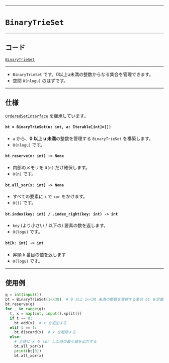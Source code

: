 _____

# `BinaryTrieSet`

____

## コード

[`BinaryTrieSet`](https://github.com/titanium-22/Library_py/blob/main/DataStructures/BinaryTrie/BinaryTrieSet.py)
<!-- code=https://github.com/titanium-22/Library_py/blob/main/DataStructures\BinaryTrie\BinaryTrieSet.py -->

____

- `BinaryTrieSet` です。0以上u未満の整数からなる集合を管理できます。
- 空間 `O(nlogu)` のはずです。

____

## 仕様

[`OrderedSetInterface`](../../MyClass/OrderedSetInterface.md) を継承しています。

#### `bt = BinaryTrieSet(u: int, a: Iterable[int]=[])`
- `a` から、**0 以上 u 未満**の整数を管理する `BinaryTrieSet` を構築します。
- `O(nlogu)` です。

#### `bt.reserve(n: int) -> None`
- 内部のメモリを `O(n)` だけ確保します。
- `O(n)` です。

#### `bt.all_xor(x: int) -> None`
- すべての要素に `x` で `xor` をかけます。
- `O(1)` です。

#### `bt.index(key: int) / .index_right(key: int) -> int`
- `key` (より小さい / 以下の) 要素の数を返します。
- `O(logu)` です。

#### `bt[k: int] -> int`
- 昇順 `k` 番目の値を返します
- `O(logu)` です。

____

## 使用例

```python
q = int(input())
bt = BinaryTrieSet(1<<30)  # 0 以上 1<<30 未満の整数を管理する集合 bt を定義
bt.reserve(q)
for _ in range(q):
  t, x = map(int, input().split())
  if t == 0:
    bt.add(x)  # x を追加する
  elif t == 1:
    bt.discard(x)  # x を削除する
  else:
    # 全体に x を xor した時の最小値を出力する 
    bt.all_xor(x)
    print(bt[0])
    bt.all_xor(x)
```
